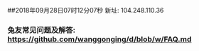 ##2018年09月28日07时12分07秒 新址: 104.248.110.36
### 兔友常见问题及解答: https://github.com/wanggonging/d/blob/w/FAQ.md

